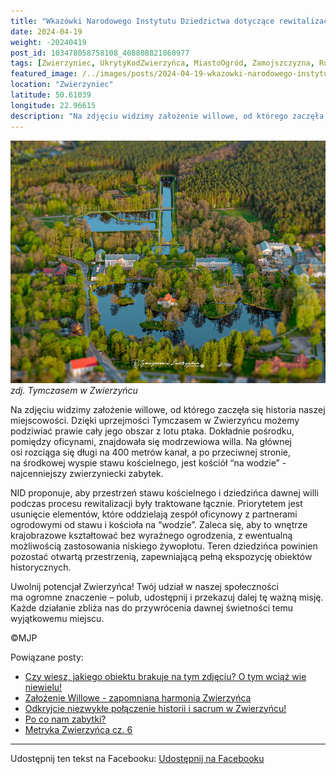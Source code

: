 ```yaml
---
title: "Wkazówki Narodowego Instytutu Dziedzictwa dotyczące rewitalizacji Zwierzyńca"
date: 2024-04-19
weight: -20240419
post_id: 103478058758108_408808821860977
tags: [Zwierzyniec, UkrytyKodZwierzyńca, MiastoOgród, Zamojszczyzna, Roztocze, Lubelskie, villarestituta, turystyka, dziedzictwo, zabytki, krajobrazy, TajemnicePrzeszłości, PodróżeWczasie, MagiczneMiejsce]
featured_image: /../images/posts/2024-04-19-wkazowki-narodowego-instytutu-dziedzictwa.jpg
location: "Zwierzyniec"
latitude: 50.61039
longitude: 22.96615
description: "Na zdjęciu widzimy założenie willowe, od którego zaczęła się historia naszej miejscowości. Dzięki uprzejmości Tymczasem w Zwierzyńcu możemy podziwiać ..."
---
```


![zdj. Tymczasem w Zwierzyńcu](/images/posts/2024-04-19-wkazowki-narodowego-instytutu-dziedzictwa.jpg)
*zdj. Tymczasem w Zwierzyńcu*

Na zdjęciu widzimy założenie willowe, od którego zaczęła się historia naszej miejscowości. Dzięki uprzejmości Tymczasem w Zwierzyńcu możemy podziwiać prawie cały jego obszar z lotu ptaka. Dokładnie pośrodku, pomiędzy oficynami, znajdowała się modrzewiowa willa. Na głównej osi rozciąga się długi na 400 metrów kanał, a po przeciwnej stronie,  na środkowej wyspie stawu kościelnego, jest kościół “na wodzie” - najcenniejszy zwierzyniecki zabytek.

NID proponuje, aby przestrzeń stawu kościelnego i dziedzińca dawnej willi podczas procesu rewitalizacji były traktowane łącznie. Priorytetem jest usunięcie elementów, które oddzielają zespół oficynowy z partnerami ogrodowymi od stawu i kościoła na “wodzie”. Zaleca się, aby to wnętrze krajobrazowe kształtować bez wyraźnego ogrodzenia, z ewentualną możliwością zastosowania niskiego żywopłotu. Teren dziedzińca powinien pozostać otwartą przestrzenią, zapewniającą pełną ekspozycję obiektów historycznych.

Uwolnij potencjał Zwierzyńca!
Twój udział w naszej społeczności ma ogromne znaczenie – polub, udostępnij i przekazuj dalej tę ważną misję. Każde działanie zbliża nas do przywrócenia dawnej świetności temu wyjątkowemu miejscu.



©MJP

Powiązane posty:
- [Czy wiesz, jakiego obiektu brakuje na tym zdjęciu? O tym wciąż wie niewielu!](/posts/czy-wiesz-jakiego-obiektu-brakuje-na-tym-zdjeciu)
- [Założenie Willowe - zapomniana harmonia Zwierzyńca](/posts/zalozenie-willowe-zapomniana-harmonia-zwierzynca)
- [Odkryjcie niezwykłe połączenie historii i sacrum w Zwierzyńcu!](/posts/odkryjcie-niezwykle-polaczenie-historii-i-sacrum)
- [Po co nam zabytki?](/posts/po-co-nam-zabytki)
- [Metryka Zwierzyńca cz. 6](/posts/metryka-zwierzyncacz6)


---

Udostępnij ten tekst na Facebooku:
[Udostępnij na Facebooku](https://www.facebook.com/sharer/sharer.php?u=https://stowarzyszeniewachniewskiej.pl/posts/wkazowki-narodowego-instytutu-dziedzictwa)

<script type="application/ld+json">
{
  "@context": "https://schema.org",
  "@type": "BlogPosting",
  "headline": "Wkazówki Narodowego Instytutu Dziedzictwa dotyczące rewitalizacji Zwierzyńca",
  "datePublished": "2024-04-19",
  "dateModified": "2024-04-19",
  "author": {
    "@type": "Person",
    "name": "Michał Jan Patyk"
  },
  "publisher": {
    "@type": "Organization",
    "name": "Stowarzyszenie im. Aleksandry Wachniewskiej",
    "logo": {
      "@type": "ImageObject",
      "url": "https://stowarzyszeniewachniewskiej.pl/images/logo/logo.svg"
    }
  },
  "mainEntityOfPage": {
    "@type": "WebPage",
    "@id": "https://stowarzyszeniewachniewskiej.pl/posts/wkazowki-narodowego-instytutu-dziedzictwa"
  },
  "image": {
    "@type": "ImageObject",
    "url": "https://stowarzyszeniewachniewskiej.pl//images/posts/2024-04-19-wkazowki-narodowego-instytutu-dziedzictwa.jpg"
  },
  "articleSection": "Dziedzictwo Kulturowe i Zabytki",
  "keywords": "[Zwierzyniec, UkrytyKodZwierzyńca, MiastoOgród, Zamojszczyzna, Roztocze, Lubelskie, villarestituta, turystyka, dziedzictwo, zabytki, krajobrazy, TajemnicePrzeszłości, PodróżeWczasie, MagiczneMiejsce]",
  "wordCount": 153,
  "articleBody": "Na zdjęciu widzimy założenie willowe, od którego zaczęła się historia naszej miejscowości. Dzięki uprzejmości Tymczasem w Zwierzyńcu możemy podziwiać prawie cały jego obszar z lotu ptaka. Dokładnie pośrodku, pomiędzy oficynami, znajdowała się modrzewiowa willa. Na głównej osi rozciąga się długi na 400 metrów kanał, a po przeciwnej stronie,  na środkowej wyspie stawu kościelnego, jest kościół “na wodzie” - najcenniejszy zwierzyniecki zabytek.\n\nNID proponuje, aby przestrzeń stawu kościelnego i dziedzińca dawnej willi podczas procesu rewitalizacji były traktowane łącznie. Priorytetem jest usunięcie elementów, które oddzielają zespół oficynowy z partnerami ogrodowymi od stawu i kościoła na “wodzie”. Zaleca się, aby to wnętrze krajobrazowe kształtować bez wyraźnego ogrodzenia, z ewentualną możliwością zastosowania niskiego żywopłotu. Teren dziedzińca powinien pozostać otwartą przestrzenią, zapewniającą pełną ekspozycję obiektów historycznych.\n\nUwolnij potencjał Zwierzyńca!\nTwój udział w naszej społeczności ma ogromne znaczenie – polub, udostępnij i przekazuj dalej tę ważną misję. Każde działanie zbliża nas do przywrócenia dawnej świetności temu wyjątkowemu miejscu.\n\n\n\n©MJP",
  "description": "Na zdjęciu widzimy założenie willowe, od którego zaczęła się historia naszej miejscowości. Dzięki uprzejmości Tymczasem w Zwierzyńcu możemy podziwiać ...",
  "copyrightHolder": {
    "@type": "Person",
    "name": "Michał Jan Patyk"
  }
}
</script>
<script type="application/ld+json">
{
  "@context": "https://schema.org",
  "@type": "BreadcrumbList",
  "itemListElement": [
    {
      "@type": "ListItem",
      "position": 1,
      "name": "Home",
      "item": "https://stowarzyszeniewachniewskiej.pl"
    },
    {
      "@type": "ListItem",
      "position": 2,
      "name": "posts",
      "item": "https://stowarzyszeniewachniewskiej.pl/posts"
    },
    {
      "@type": "ListItem",
      "position": 3,
      "name": "Wkazówki Narodowego Instytutu Dziedzictwa dotyczące rewitalizacji Zwierzyńca",
      "item": "https://stowarzyszeniewachniewskiej.pl/posts/wkazowki-narodowego-instytutu-dziedzictwa"
    }
  ]
}
</script>
